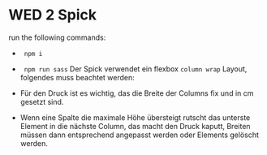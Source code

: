 # WED 2 Spick 
run the following commands: 
- `` npm i``
- `` npm run sass``
Der Spick verwendet ein flexbox ``column wrap`` Layout, folgendes muss beachtet werden: 

- Für den Druck ist es wichtig, das die Breite der Columns fix und in cm gesetzt sind.
- Wenn eine Spalte die maximale Höhe übersteigt rutscht das unterste Element in die nächste Column, das macht den Druck kaputt, Breiten müssen dann entsprechend angepasst werden oder Elements gelöscht werden.